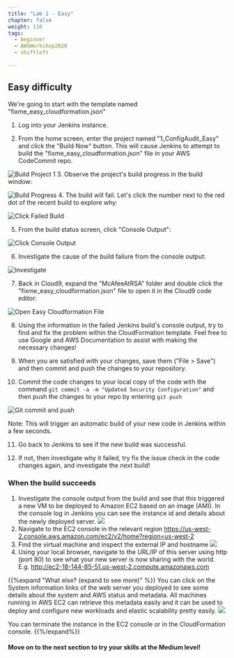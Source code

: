 ```yaml
---
title: "Lab 1 - Easy"
chapter: false
weight: 110
tags:
  - beginner
  - AWSWorkshop2020
  - shiftleft
  
---
```

## Easy difficulty
We're going to start with the template named "fixme_easy_cloudformation.json"

1. Log into your Jenkins instance.

2. From the home screen, enter the project named "1_ConfigAudit_Easy" and click the "Build Now" button.  This will cause Jenkins to attempt to build the "fixme_easy_cloudformation.json" file in your AWS CodeCommit repo.

  ![Build Project 1](/images/mfe/buildproject1.png?classes=border,shadow)
3. Observe the project's build progress in the build window:

  ![Build Progress](/images/mfe/buildprogress.png?classes=border,shadow)
4.  The build will fail.  Let's click the number next to the red dot of the recent build to explore why:

  ![Click Failed Build](/images/mfe/clickfailedbuild.png?classes=border,shadow)
  
5.  From the build status screen, click "Console Output":

  ![Click Console Output](/images/mfe/project1clickconsoleoutput.png?classes=border,shadow)
  
6.  Investigate the cause of the build failure from the console output:

  ![Investigate](/images/mfe/project1consoleoutput.png?classes=border,shadow)
  
7.  Back in Cloud9, expand the "McAfeeAtRSA" folder and double click the "fixme_easy_cloudformation.json" file to open it in the Cloud9 code editor:

  ![Open Easy Cloudformation File](/images/mfe/openeasycloudform.png?classes=border,shadow)
  
8.  Using the information in the failed Jenkins build's console output, try to find and fix the problem within the CloudFormation template.  Feel free to use Google and AWS Documentation to assist with making the necessary changes! 

9.  When you are satisfied with your changes, save them ("File > Save") and then commit and push the changes to your repository.

10. Commit the code changes to your local copy of the code with the command ``git commit -a -m "Updated Security Configuration"`` and then push the changes to your repo by entering ``git push``

  ![Git commit and push](/images/mfe/gitcommitpush.png?classes=border,shadow)

  Note: This will trigger an automatic build of your new code in Jenkins within a few seconds.
  
11. Go back to Jenkins to see if the new build was successful.

12. If not, then investigate why it failed, try fix the issue check in the code changes again, and investigate the next build!

### When the build succeeds

1.  Investigate the console output from the build and see that this triggered a new VM to be deployed to Amazon EC2 based on an image (AMI). In the console log in Jenkins you can see the instance id and details about the newly deployed server.
  ![](/images/mfe/goodbuild.png?classes=border,shadow)
2.  Navigate to the EC2 console in the relevant region 
  https://us-west-2.console.aws.amazon.com/ec2/v2/home?region=us-west-2
3.  Find the virtual machine and inspect the external IP and hostname
  ![](/images/mfe/gethostname.png?classes=border,shadow)
4.  Using your local browser, navigate to the URL/IP of this server using http (port 80) to see what your new server is now sharing with the world. E.g. http://ec2-18-144-85-51.us-west-2.compute.amazonaws.com

{{%expand "What else? (expand to see more)" %}}
You can click on the System information links of the web server you deployed to see some details about the system and AWS status and metadata. All machines running in AWS EC2 can retrieve this metadata easily and it can be used to deploy and configure new workloads and elastic scalability pretty easily.
![](/images/mfe/workloadaddtlinfo.png?classes=border,shadow)

You can terminate the instance in the EC2 console or in the CloudFormation console. 
{{%/expand%}}

#### Move on to the next section to try your skills at the Medium level!
